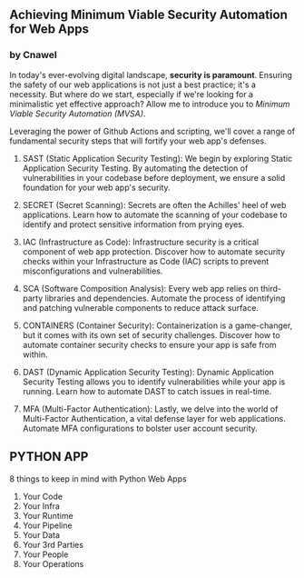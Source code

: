## Achieving Minimum Viable Security Automation for Web Apps
### by Cnawel

In today's ever-evolving digital landscape, **security is paramount**. Ensuring the safety of our web applications is not just a best practice; it's a necessity. But where do we start, especially if we're looking for a minimalistic yet effective approach? Allow me to introduce you to *Minimum Viable Security Automation (MVSA)*.

Leveraging the power of Github Actions and scripting, we'll cover a range of fundamental security steps that will fortify your web app's defenses.

1. SAST (Static Application Security Testing):
We begin by exploring Static Application Security Testing. By automating the detection of vulnerabilities in your codebase before deployment, we ensure a solid foundation for your web app's security.

2. SECRET (Secret Scanning):
Secrets are often the Achilles' heel of web applications. Learn how to automate the scanning of your codebase to identify and protect sensitive information from prying eyes.

3. IAC (Infrastructure as Code):
Infrastructure security is a critical component of web app protection. Discover how to automate security checks within your Infrastructure as Code (IAC) scripts to prevent misconfigurations and vulnerabilities.

4. SCA (Software Composition Analysis):
Every web app relies on third-party libraries and dependencies. Automate the process of identifying and patching vulnerable components to reduce attack surface.

5. CONTAINERS (Container Security):
Containerization is a game-changer, but it comes with its own set of security challenges. Discover how to automate container security checks to ensure your app is safe from within.

6. DAST (Dynamic Application Security Testing):
Dynamic Application Security Testing allows you to identify vulnerabilities while your app is running. Learn how to automate DAST to catch issues in real-time.

7. MFA (Multi-Factor Authentication):
Lastly, we delve into the world of Multi-Factor Authentication, a vital defense layer for web applications. Automate MFA configurations to bolster user account security.

## PYTHON APP
8 things to keep in mind with Python Web Apps

1. Your Code
2. Your Infra
3. Your Runtime
4. Your Pipeline
5. Your Data
6. Your 3rd Parties
7. Your People
8. Your Operations